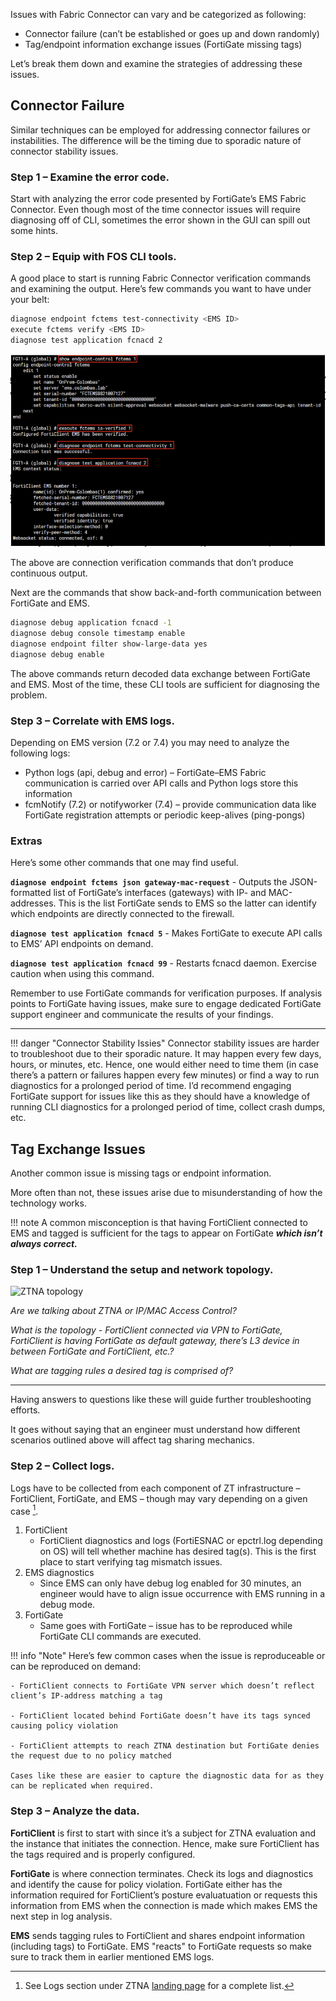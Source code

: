 Issues with Fabric Connector can vary and be categorized as following:

- Connector failure (can’t be established or goes up and down randomly)
- Tag/endpoint information exchange issues (FortiGate missing tags)

Let’s break them down and examine the strategies of addressing these issues.

## Connector Failure

Similar techniques can be employed for addressing connector failures or instabilities. The difference will be the timing due to sporadic nature of connector stability issues.

### Step 1 – Examine the error code.

Start with analyzing the error code presented by FortiGate’s EMS Fabric Connector. Even though most of the time connector issues will require diagnosing off of CLI, sometimes the error shown in the GUI can spill out some hints.

### Step 2 – Equip with FOS CLI tools.

A good place to start is running Fabric Connector verification commands and examining the output. Here’s few commands you want to have under your belt:

``` bash
diagnose endpoint fctems test-connectivity <EMS ID>
execute fctems verify <EMS ID> 
diagnose test application fcnacd 2
```

![fcnacd 1](assets/fcnacd%201.png)

The above are connection verification commands that don’t produce continuous output.

Next are the commands that show back-and-forth communication between FortiGate and EMS.

``` bash
diagnose debug application fcnacd -1
diagnose debug console timestamp enable
diagnose endpoint filter show-large-data yes
diagnose debug enable
```

The above commands return decoded data exchange between FortiGate and EMS. Most of the time, these CLI tools are sufficient for diagnosing the problem.

### Step 3 – Correlate with EMS logs.

Depending on EMS version (7.2 or 7.4) you may need to analyze the following logs:

- Python logs (api, debug and error) – FortiGate–EMS Fabric communication is carried over API calls and Python logs store this information
- fcmNotify (7.2) or notifyworker (7.4) – provide communication data like FortiGate registration attempts or periodic keep-alives (ping-pongs)

### Extras

Here’s some other commands that one may find useful.

**`diagnose endpoint fctems json gateway-mac-request`** - Outputs the JSON-formatted list of FortiGate’s interfaces (gateways) with IP- and MAC-addresses. This is the list FortiGate sends to EMS so the latter can identify which endpoints are directly connected to the firewall.

**`diagnose test application fcnacd 5`** - Makes FortiGate to execute API calls to EMS’ API endpoints on demand.

**`diagnose test application fcnacd 99`** - Restarts fcnacd daemon. Exercise caution when using this command. 

Remember to use FortiGate commands for verification purposes. If analysis points to FortiGate having issues, make sure to engage dedicated FortiGate support engineer and communicate the results of your findings.

---

!!! danger "Connector Stability Issies"
    Connector stability issues are harder to troubleshoot due to their sporadic nature. It may happen every few days, hours, or minutes, etc. Hence, one would either need to time them (in case there’s a pattern or failures happen every few minutes) or find a way to run diagnostics for a prolonged period of time. I’d recommend engaging FortiGate support for issues like this as they should have a knowledge of running CLI diagnostics for a prolonged period of time, collect crash dumps, etc.

## Tag Exchange Issues

Another common issue is missing tags or endpoint information.

More often than not, these issues arise due to misunderstanding of how the technology works.

!!! note 
    A common misconception is that having FortiClient connected to EMS and tagged is sufficient for the tags to appear on FortiGate ***which isn’t always correct.***

### Step 1 – Understand the setup and network topology.

<img src="../assets/ZTNA over VPN.png" alt="ZTNA topology" width="400" height="400">

*Are we talking about ZTNA or IP/MAC Access Control?*

*What is the topology - FortiClient connected via VPN to FortiGate, FortiClient is having FortiGate as default gateway, there’s L3 device in between FortiGate and FortiClient, etc.?*

*What are tagging rules a desired tag is comprised of?*

---

Having answers to questions like these will guide further troubleshooting efforts.

It goes without saying that an engineer must understand how different scenarios outlined above will affect tag sharing mechanics. 

### Step 2 – Collect logs.

Logs have to be collected from each component of ZT infrastructure – FortiClient, FortiGate, and EMS – though may vary depending on a given case [^1]. 

[^1]: See Logs section under ZTNA [landing page](index.md) for a complete list.

1. FortiClient
    - FortiClient diagnostics and logs (FortiESNAC or epctrl.log depending on OS) will tell whether machine has desired tag(s). This is the first place to start verifying tag mismatch issues.
2. EMS diagnostics
    - Since EMS can only have debug log enabled for 30 minutes, an engineer would have to align issue occurrence with EMS running in a debug mode.
3. FortiGate
    - Same goes with FortiGate – issue has to be reproduced while FortiGate CLI commands are executed.

!!! info "Note"
    Here’s few common cases when the issue is reproduceable or can be reproduced on demand:

    - FortiClient connects to FortiGate VPN server which doesn’t reflect client’s IP-address matching a tag

    - FortiClient located behind FortiGate doesn’t have its tags synced causing policy violation

    - FortiClient attempts to reach ZTNA destination but FortiGate denies the request due to no policy matched

    Cases like these are easier to capture the diagnostic data for as they can be replicated when required.

### Step 3 – Analyze the data.

**FortiClient** is first to start with since it’s a subject for ZTNA evaluation and the instance that initiates the connection. Hence, make sure FortiClient has the tags required and is properly configured.

**FortiGate** is where connection terminates. Check its logs and diagnostics and identify the cause for policy violation. FortiGate either has the information required for FortiClient’s posture evaluatuation or requests this information from EMS when the connection is made which makes EMS the next step in log analysis.

**EMS** sends tagging rules to FortiClient and shares endpoint information (including tags) to FortiGate. EMS "reacts" to FortiGate requests so make sure to track them in earlier mentioned EMS logs. 